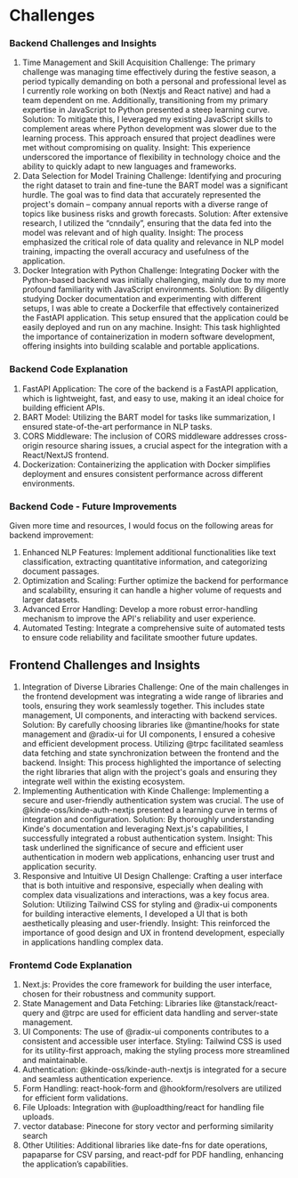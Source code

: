 # Challenges 

### Backend Challenges and Insights
1. Time Management and Skill Acquisition
Challenge: The primary challenge was managing time effectively during the festive season, a period typically demanding on both a personal and professional level as I currently role working on both (Nextjs and React native) and had a team dependent on me. Additionally, transitioning from my primary expertise in JavaScript to Python presented a steep learning curve.
Solution: To mitigate this, I leveraged my existing JavaScript skills to complement areas where Python development was slower due to the learning process. This approach ensured that project deadlines were met without compromising on quality.
Insight: This experience underscored the importance of flexibility in technology choice and the ability to quickly adapt to new languages and frameworks.
2. Data Selection for Model Training
Challenge: Identifying and procuring the right dataset to train and fine-tune the BART model was a significant hurdle. The goal was to find data that accurately represented the project's domain – company annual reports with a diverse range of topics like business risks and growth forecasts.
Solution: After extensive research, I utilized the “cnndaily”, ensuring that the data fed into the model was relevant and of high quality.
Insight: The process emphasized the critical role of data quality and relevance in NLP model training, impacting the overall accuracy and usefulness of the application.
3. Docker Integration with Python
Challenge: Integrating Docker with the Python-based backend was initially challenging, mainly due to my more profound familiarity with JavaScript environments.
Solution: By diligently studying Docker documentation and experimenting with different setups, I was able to create a Dockerfile that effectively containerized the FastAPI application. This setup ensured that the application could be easily deployed and run on any machine.
Insight: This task highlighted the importance of containerization in modern software development, offering insights into building scalable and portable applications.


### Backend Code Explanation
1. FastAPI Application: The core of the backend is a FastAPI application, which is lightweight, fast, and easy to use, making it an ideal choice for building efficient APIs.
2. BART Model: Utilizing the BART model for tasks like summarization, I ensured state-of-the-art performance in NLP tasks.
3. CORS Middleware: The inclusion of CORS middleware addresses cross-origin resource sharing issues, a crucial aspect for the integration with a React/NextJS frontend.
4. Dockerization: Containerizing the application with Docker simplifies deployment and ensures consistent performance across different environments.


### Backend Code - Future Improvements
Given more time and resources, I would focus on the following areas for backend improvement:

1. Enhanced NLP Features: Implement additional functionalities like text classification, extracting quantitative information, and categorizing document passages.
2. Optimization and Scaling: Further optimize the backend for performance and scalability, ensuring it can handle a higher volume of requests and larger datasets.
3. Advanced Error Handling: Develop a more robust error-handling mechanism to improve the API's reliability and user experience.
4. Automated Testing: Integrate a comprehensive suite of automated tests to ensure code reliability and facilitate smoother future updates.



## Frontend Challenges and Insights
1. Integration of Diverse Libraries
Challenge: One of the main challenges in the frontend development was integrating a wide range of libraries and tools, ensuring they work seamlessly together. This includes state management, UI components, and interacting with backend services.
Solution: By carefully choosing libraries like @mantine/hooks for state management and @radix-ui for UI components, I ensured a cohesive and efficient development process. Utilizing @trpc facilitated seamless data fetching and state synchronization between the frontend and the backend.
Insight: This process highlighted the importance of selecting the right libraries that align with the project's goals and ensuring they integrate well within the existing ecosystem.
2. Implementing Authentication with Kinde
Challenge: Implementing a secure and user-friendly authentication system was crucial. The use of @kinde-oss/kinde-auth-nextjs presented a learning curve in terms of integration and configuration.
Solution: By thoroughly understanding Kinde's documentation and leveraging Next.js's capabilities, I successfully integrated a robust authentication system.
Insight: This task underlined the significance of secure and efficient user authentication in modern web applications, enhancing user trust and application security.
3. Responsive and Intuitive UI Design
Challenge: Crafting a user interface that is both intuitive and responsive, especially when dealing with complex data visualizations and interactions, was a key focus area.
Solution: Utilizing Tailwind CSS for styling and @radix-ui components for building interactive elements, I developed a UI that is both aesthetically pleasing and user-friendly.
Insight: This reinforced the importance of good design and UX in frontend development, especially in applications handling complex data.

### Frontemd Code Explanation

1. Next.js: Provides the core framework for building the user interface, chosen for their robustness and community support.
2. State Management and Data Fetching: Libraries like @tanstack/react-query and @trpc are used for efficient data handling and server-state management.
3. UI Components: The use of @radix-ui components contributes to a consistent and accessible user interface.
Styling: Tailwind CSS is used for its utility-first approach, making the styling process more streamlined and maintainable.
4. Authentication: @kinde-oss/kinde-auth-nextjs is integrated for a secure and seamless authentication experience.
5. Form Handling: react-hook-form and @hookform/resolvers are utilized for efficient form validations.
6. File Uploads: Integration with @uploadthing/react for handling file uploads.
7. vector database: Pinecone for story vector and performing similarity search
7. Other Utilities: Additional libraries like date-fns for date operations, papaparse for CSV parsing, and react-pdf for PDF handling, enhancing the application’s capabilities.
